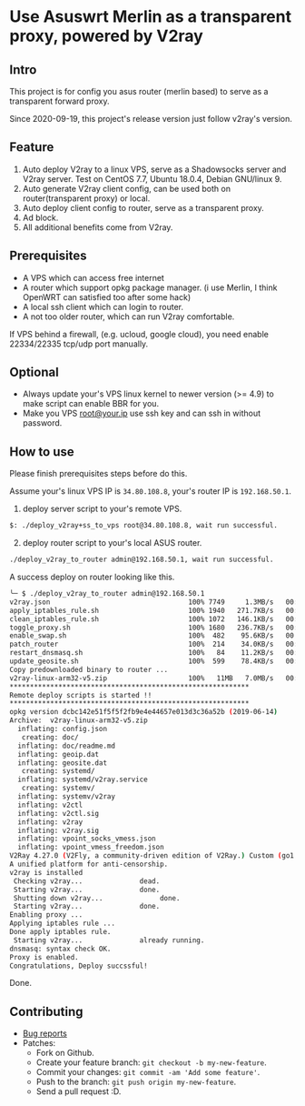 # Use Asuswrt Merlin as a transparent proxy, powered by V2ray

## Intro

This project is for config you asus router (merlin based) to serve as a transparent forward proxy.

Since 2020-09-19, this project's release version just follow v2ray's version.

## Feature
1. Auto deploy V2ray to a linux VPS, serve as a Shadowsocks server and V2ray server.
   Test on CentOS 7.7, Ubuntu 18.0.4, Debian GNU/linux 9.
2. Auto generate V2ray client config, can be used both on router(transparent proxy) or local.
2. Auto deploy client config to router, serve as a transparent proxy.
3. Ad block.
4. All additional benefits come from V2ray.

## Prerequisites

- A VPS which can access free internet
- A router which support opkg package manager. (i use Merlin, I think OpenWRT can satisfied too after some hack)
- A local ssh client which can login to router.
- A not too older router, which can run V2ray comfortable.

If VPS behind a firewall, (e.g. ucloud, google cloud), you need enable 22334/22335 tcp/udp port manually.

## Optional

- Always update your's VPS linux kernel to newer version (>= 4.9) to make script can enable BBR for you.
- Make you VPS root@your.ip use ssh key and can ssh in without password.

## How to use

Please finish prerequisites steps before do this.

Assume your's linux VPS IP is `34.80.108.8`, your's router IP is `192.168.50.1`.

1) deploy server script to your's remote VPS.

```sh
$: ./deploy_v2ray+ss_to_vps root@34.80.108.8, wait run successful.
```


2) deploy router script to your's local ASUS router.

```sh
./deploy_v2ray_to_router admin@192.168.50.1, wait run successful.
```

A success deploy on router looking like this.

```sh
╰─ $ ./deploy_v2ray_to_router admin@192.168.50.1
v2ray.json                                  100% 7749     1.3MB/s   00:00
apply_iptables_rule.sh                      100% 1940   271.7KB/s   00:00
clean_iptables_rule.sh                      100% 1072   146.1KB/s   00:00
toggle_proxy.sh                             100% 1680   236.7KB/s   00:00
enable_swap.sh                              100%  482    95.6KB/s   00:00
patch_router                                100%  214    34.0KB/s   00:00
restart_dnsmasq.sh                          100%   84    11.2KB/s   00:00
update_geosite.sh                           100%  599    78.4KB/s   00:00
Copy predownloaded binary to router ...
v2ray-linux-arm32-v5.zip                    100%   11MB   7.0MB/s   00:01
***********************************************************
Remote deploy scripts is started !!
***********************************************************
opkg version dcbc142e51f5f5f2fb9e4e44657e013d3c36a52b (2019-06-14)
Archive:  v2ray-linux-arm32-v5.zip
  inflating: config.json
   creating: doc/
  inflating: doc/readme.md
  inflating: geoip.dat
  inflating: geosite.dat
   creating: systemd/
  inflating: systemd/v2ray.service
   creating: systemv/
  inflating: systemv/v2ray
  inflating: v2ctl
  inflating: v2ctl.sig
  inflating: v2ray
  inflating: v2ray.sig
  inflating: vpoint_socks_vmess.json
  inflating: vpoint_vmess_freedom.json
V2Ray 4.27.0 (V2Fly, a community-driven edition of V2Ray.) Custom (go1.14.6 linux/arm)
A unified platform for anti-censorship.
v2ray is installed
 Checking v2ray...              dead.
 Starting v2ray...              done.
 Shutting down v2ray...              done.
 Starting v2ray...              done.
Enabling proxy ...
Applying iptables rule ...
Done apply iptables rule.
 Starting v2ray...              already running.
dnsmasq: syntax check OK.
Proxy is enabled.
Congratulations, Deploy succssful!
```

Done.

## Contributing

  * [Bug reports](https://github.com/zw963/asuswrt-merlin-v2ray/issues)
  * Patches:
    * Fork on Github.
    * Create your feature branch: `git checkout -b my-new-feature`.
    * Commit your changes: `git commit -am 'Add some feature'`.
    * Push to the branch: `git push origin my-new-feature`.
    * Send a pull request :D.
